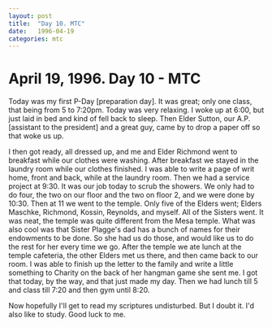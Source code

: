 ```yaml
---
layout: post
title:  "Day 10. MTC"
date:   1996-04-19
categories: mtc
---
```

# April 19, 1996. Day 10 - MTC

Today was my first P-Day [preparation day]. It was great; only one class, that
being from 5 to 7:20pm. Today was very relaxing. I woke up at 6:00, but just
laid in bed and kind of fell back to sleep. Then Elder Sutton, our A.P.
[assistant to the president] and a great guy, came by to drop a paper off so
that woke us up.

I then got ready, all dressed up, and me and Elder Richmond went to breakfast
while our clothes were washing. After breakfast we stayed in the laundry room
while our clothes finished. I was able to write a page of writ home, front and
back, while at the laundry room. Then we had a service project at 9:30. It was
our job today to scrub the showers. We only had to do four, the two on our floor
and the two on floor 2, and we were done by 10:30. Then at 11 we went to the
temple. Only five of the Elders went; Elders Maschke, Richmond, Kossin,
Reynolds, and myself. All of the Sisters went. It was neat, the temple was quite
different from the Mesa temple. What was also cool was that Sister Plagge's dad
has a bunch of names for their endowments to be done. So she had us do those,
and would like us to do the rest for her every time we go. After the temple we
ate lunch at the temple cafeteria, the other Elders met us there, and then came
back to our room. I was able to finish up the letter to the family and write a
little something to Charity on the back of her hangman game she sent me. I got
that today, by the way, and that just made my day. Then we had lunch till 5 and
class till 7:20 and then gym until 8:20.

Now hopefully I'll get to read my scriptures undisturbed. But I doubt it. I'd
also like to study. Good luck to me.
